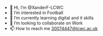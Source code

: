 - 👋 Hi, I’m @XanderF-LCWC
- 👀 I’m interested in Football
- 🌱 I’m currently learning digital and it skills
- 💞️ I’m looking to collaborate on Work
- 📫 How to reach me 30074447@lcwc.ac.uk

<!---
XanderF-LCWC/XanderF-LCWC is a ✨ special ✨ repository because its `README.md` (this file) appears on your GitHub profile.
You can click the Preview link to take a look at your changes.
--->
